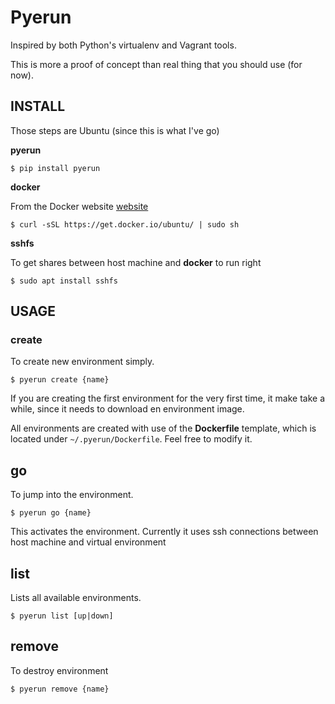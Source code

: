 # Pyerun

Inspired by both Python's virtualenv and Vagrant tools.

This is more a proof of concept than real thing that you should use (for now).


## INSTALL


Those steps are Ubuntu (since this is what I've go)

**pyerun**

	$ pip install pyerun

**docker**

From the Docker website [website](http://docs.docker.com/installation/ubuntulinux/#ubuntu-trusty-1404-lts-64-bit)

	$ curl -sSL https://get.docker.io/ubuntu/ | sudo sh

**sshfs**

To get shares between host machine and **docker** to run right

	$ sudo apt install sshfs 


## USAGE


### create

To create new environment simply.

	$ pyerun create {name}

If you are creating the first environment for the very first time, it make take a while, since it needs to download en environment image.

All environments are created with use of the **Dockerfile** template, which is located under `~/.pyerun/Dockerfile`. Feel free to modify it.

## go

To jump into the environment.

	$ pyerun go {name}

This activates the environment. Currently it uses ssh connections between host machine and virtual environment 

## list

Lists all available environments.
 
	$ pyerun list [up|down]

## remove

To destroy environment

	$ pyerun remove {name}
